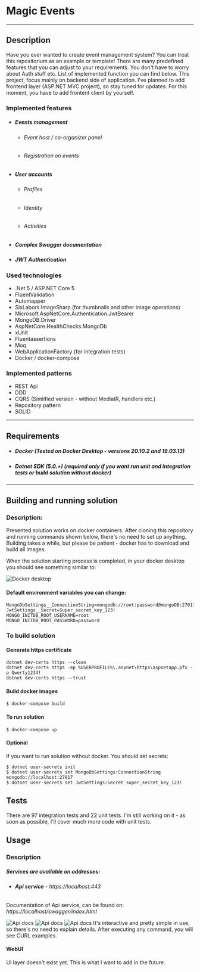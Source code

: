 # Magic Events
***
## Description
Have you ever wanted to create event management system? You can treat this repositorium as an example or template! There are many predefined features that you can adjust to your requirements. You don't have to worry about Auth stuff etc. List of implemented function you can find below. This project, focus mainly on backend side of application. I've planned to add frontend layer (ASP.NET MVC project), so stay tuned for updates. For this moment, you have to add frontent client by yourself. 
### Implemented features
* ##### Events management
    * ###### Event host / co-organizer panel
    * ###### Registration on events
* ##### User accounts
    * ###### Profiles 
    * ###### Identity
    * ###### Activities
* ##### Complex Swagger documentation
* ##### JWT Authentication
### Used technologies
* .Net 5 / ASP.NET Core 5
* FluentValidation
* Automapper
* SixLabors.ImageSharp (for thumbnails and other image operations)
* Microsoft.AspNetCore.Authentication.JwtBearer
* MongoDB.Driver
* AspNetCore.HealthChecks.MongoDb
* xUnit
* Fluentassertions
* Moq
* WebApplicationFactory (for integration tests)
* Docker / docker-compose
### Implemented patterns
* REST Api
* DDD
* CQRS (Simlified version - without MediatR, handlers etc.)
* Repository pattern
* SOLID
***
## Requirements
* ##### **Docker (Tested on Docker Desktop - versions 20.10.2 and 19.03.13)** 
* ##### **Dotnet SDK (5.0.+)** *(required only if you want run unit and integration tests or build solution without docker)*
***
## Building and running solution

### Description:
Presented solution works on docker containers. After cloning this repository and running commands shown below, there's no need to set up anything. Building takes a while, but please be patient - docker has to download and build all images.

When the solution starting process is completed, in your docker desktop you should see something similar to:

![Docker desktop](https://i.imgur.com/C1nawem.png)

#### Default environment variables you can change:
```
MongoDbSettings__ConnectionString=mongodb://root:password@mongoDB:27017
JwtSettings__Secret=Super_secret_key_123!
MONGO_INITDB_ROOT_USERNAME=root
MONGO_INITDB_ROOT_PASSWORD=password
```

### To build solution
#### Generate https certificate
```
dotnet dev-certs https --clean
dotnet dev-certs https -ep %USERPROFILE%\.aspnet\https\aspnetapp.pfx -p Qwerty1234!
dotnet dev-certs https --trust
```
#### Build docker images
```
$ docker-compose build 
```
#### To run solution
```
$ docker-compose up
```

#### Optional
If you want to run solution without docker. You should set secrets:
```
$ dotnet user-secrets init
$ dotnet user-secrets set MongoDbSettings:ConnectionString mongodb://localhost:27017
$ dotnet user-secrets set JwtSettings:Secret super_secret_key_123!
```
## Tests
There are 97 integration tests and 22 unit tests. I'm still working on it - as soon as possible, I'll cover much more code with unit tests.


## Usage

### Description
##### Services are available on addresses:
* ###### **Api service** - *https://localhost:443*
Documentation of Api service, can be found on:
*https://localhost/swagger/index.html* 

![Api docs](https://imgur.com/EK5g2PD.png)
![Api docs](https://imgur.com/GKY0X4P.png)
![Api docs](https://imgur.com/B5hWFCn.png)
It's interactive and pretty simple in use, so there's no need to explain details.
After executing any command, you will see CURL examples.


#### WebUI
UI layer doesn't exist yet. This is what I want to add in the future. 


